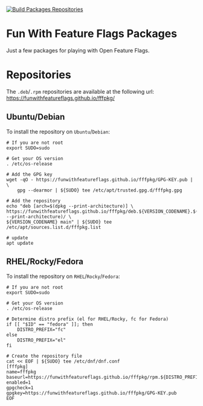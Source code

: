 [![Build Packages Repositories](https://github.com/funwithfeatureflags/fffpkg/actions/workflows/repos.yml/badge.svg)](https://github.com/funwithfeatureflags/fffpkg/actions/workflows/repos.yml)

# Fun With Feature Flags Packages

Just a few packages for playing with Open Feature Flags.

# Repositories

The `.deb`/`.rpm` repositories are available at the following url: https://funwithfeatureflags.github.io/fffpkg/

## Ubuntu/Debian

To install the repository on `Ubuntu`/`Debian`:
```shell
# If you are not root
export SUDO=sudo

# Get your OS version
. /etc/os-release

# Add the GPG key
wget -qO - https://funwithfeatureflags.github.io/fffpkg/GPG-KEY.pub | \
    gpg --dearmor | ${SUDO} tee /etc/apt/trusted.gpg.d/fffpkg.gpg

# Add the repository
echo "deb [arch=$(dpkg --print-architecture)] \
https://funwithfeatureflags.github.io/fffpkg/deb.${VERSION_CODENAME}.$(dpkg --print-architecture)/ \
${VERSION_CODENAME} main" | ${SUDO} tee /etc/apt/sources.list.d/fffpkg.list

# update
apt update
```

## RHEL/Rocky/Fedora

To install the repository on `RHEL`/`Rocky`/`Fedora`:

```shell
# If you are not root
export SUDO=sudo

# Get your OS version
. /etc/os-release

# Determine distro prefix (el for RHEL/Rocky, fc for Fedora)
if [[ "$ID" == "fedora" ]]; then
    DISTRO_PREFIX="fc"
else
    DISTRO_PREFIX="el"
fi

# Create the repository file
cat << EOF | ${SUDO} tee /etc/dnf/dnf.conf
[fffpkg]
name=fffpkg
baseurl=https://funwithfeatureflags.github.io/fffpkg/rpm.${DISTRO_PREFIX}\$releasever.\$basearch/\$releasever/\$basearch/
enabled=1
gpgcheck=1
gpgkey=https://funwithfeatureflags.github.io/fffpkg/GPG-KEY.pub
EOF
```
